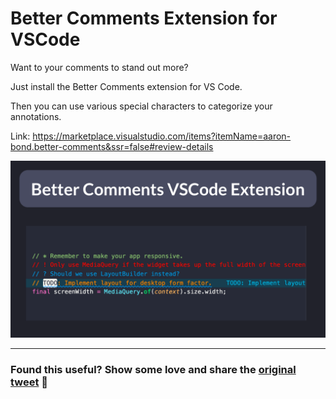 # Better Comments Extension for VSCode

Want to your comments to stand out more?

Just install the Better Comments extension for VS Code.

Then you can use various special characters to categorize your annotations.

Link: https://marketplace.visualstudio.com/items?itemName=aaron-bond.better-comments&ssr=false#review-details

![](028-better-comments.png)

---

### Found this useful? Show some love and share the [original tweet](https://twitter.com/biz84/status/1489620510887587841) 🙏